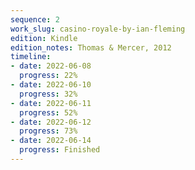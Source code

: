 ```yaml
---
sequence: 2
work_slug: casino-royale-by-ian-fleming
edition: Kindle
edition_notes: Thomas & Mercer, 2012
timeline:
- date: 2022-06-08
  progress: 22%
- date: 2022-06-10
  progress: 32%
- date: 2022-06-11
  progress: 52%
- date: 2022-06-12
  progress: 73%
- date: 2022-06-14
  progress: Finished
---
```


